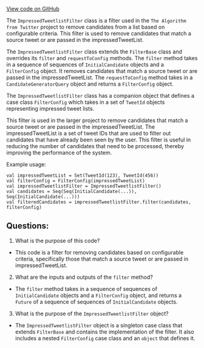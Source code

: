 [View code on GitHub](https://github.com/misbahsy/the-algorithm/cr-mixer/server/src/main/scala/com/twitter/cr_mixer/filter/ImpressedTweetlistFilter.scala)

The `ImpressedTweetlistFilter` class is a filter used in the `The Algorithm from Twitter` project to remove candidates from a list based on configurable criteria. This filter is used to remove candidates that match a source tweet or are passed in the impressedTweetList. 

The `ImpressedTweetlistFilter` class extends the `FilterBase` class and overrides its `filter` and `requestToConfig` methods. The `filter` method takes in a sequence of sequences of `InitialCandidate` objects and a `FilterConfig` object. It removes candidates that match a source tweet or are passed in the impressedTweetList. The `requestToConfig` method takes in a `CandidateGeneratorQuery` object and returns a `FilterConfig` object.

The `ImpressedTweetlistFilter` class has a companion object that defines a case class `FilterConfig` which takes in a set of `TweetId` objects representing impressed tweet lists.

This filter is used in the larger project to remove candidates that match a source tweet or are passed in the impressedTweetList. The impressedTweetList is a set of tweet IDs that are used to filter out candidates that have already been seen by the user. This filter is useful in reducing the number of candidates that need to be processed, thereby improving the performance of the system.

Example usage:

```
val impressedTweetList = Set(TweetId(123), TweetId(456))
val filterConfig = FilterConfig(impressedTweetList)
val impressedTweetlistFilter = ImpressedTweetlistFilter()
val candidates = Seq(Seq(InitialCandidate(...)), Seq(InitialCandidate(...)))
val filteredCandidates = impressedTweetlistFilter.filter(candidates, filterConfig)
```
## Questions: 
 1. What is the purpose of this code?
- This code is a filter for removing candidates based on configurable criteria, specifically those that match a source tweet or are passed in impressedTweetList.

2. What are the inputs and outputs of the `filter` method?
- The `filter` method takes in a sequence of sequences of `InitialCandidate` objects and a `FilterConfig` object, and returns a `Future` of a sequence of sequences of `InitialCandidate` objects.

3. What is the purpose of the `ImpressedTweetlistFilter` object?
- The `ImpressedTweetlistFilter` object is a singleton case class that extends `FilterBase` and contains the implementation of the filter. It also includes a nested `FilterConfig` case class and an `object` that defines it.